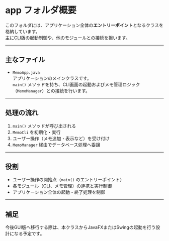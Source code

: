 # app フォルダ概要

このフォルダには、アプリケーション全体の**エントリーポイント**となるクラスを格納しています。  
主にCLI版の起動制御や、他のモジュールとの接続を担います。

---

## 主なファイル

- `MemoApp.java`  
  アプリケーションのメインクラスです。  
  `main()` メソッドを持ち、CLI画面の起動およびメモ管理ロジック（`MemoManager`）との接続を行います。

---

## 処理の流れ

1. `main()` メソッドが呼び出される
2. `MemoCli` を初期化・実行
3. ユーザー操作（メモ追加・表示など）を受け付け
4. `MemoManager` 経由でデータベース処理へ委譲

---

## 役割

- ユーザー操作の開始点（`main()` のエントリーポイント）
- 各モジュール（CLI、メモ管理）の連携と実行制御
- アプリケーション全体の起動・終了処理を制御

---

## 補足

今後GUI版へ移行する際は、本クラスからJavaFXまたはSwingの起動を行う設計になる予定です。

